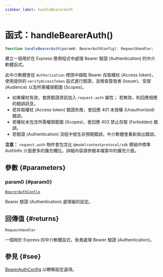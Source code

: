 ```yaml
---
sidebar_label: handleBearerAuth
---
```


# 函式：handleBearerAuth()

```ts
function handleBearerAuth(param0: BearerAuthConfig): RequestHandler;
```

建立一個用於在 Express 應用程式中處理 Bearer 驗證 (Authentication) 的中介軟體函式。

此中介軟體會從 `Authorization` 標頭中擷取 Bearer 存取權杖 (Access token)，使用提供的 `verifyAccessToken` 函式進行驗證，並檢查簽發者 (Issuer)、受眾 (Audience) 以及所需權限範圍 (Scopes)。

- 如果權杖有效，會將驗證資訊加入 `request.auth` 屬性；
  若無效，則回應相應的錯誤訊息。
- 若存取權杖 (Access token) 驗證失敗，會回應 401 未授權 (Unauthorized) 錯誤。
- 若權杖未包含所需權限範圍 (Scopes)，會回應 403 禁止存取 (Forbidden) 錯誤。
- 若驗證 (Authentication) 流程中發生非預期錯誤，中介軟體會重新拋出錯誤。

**注意：** `request.auth` 物件會包含比 `@modelcontextprotocol/sdk` 模組中標準 AuthInfo 介面更多的擴充欄位。詳細內容請參閱本檔案中的擴充介面。

## 參數 {#parameters}

### param0 {#param0}

[`BearerAuthConfig`](/references/js/type-aliases/BearerAuthConfig.md)

Bearer 驗證 (Authentication) 處理器的設定。

## 回傳值 {#returns}

`RequestHandler`

一個用於 Express 的中介軟體函式，負責處理 Bearer 驗證 (Authentication)。

## 參見 {#see}

[BearerAuthConfig](/references/js/type-aliases/BearerAuthConfig.md) 以瞭解設定選項。
